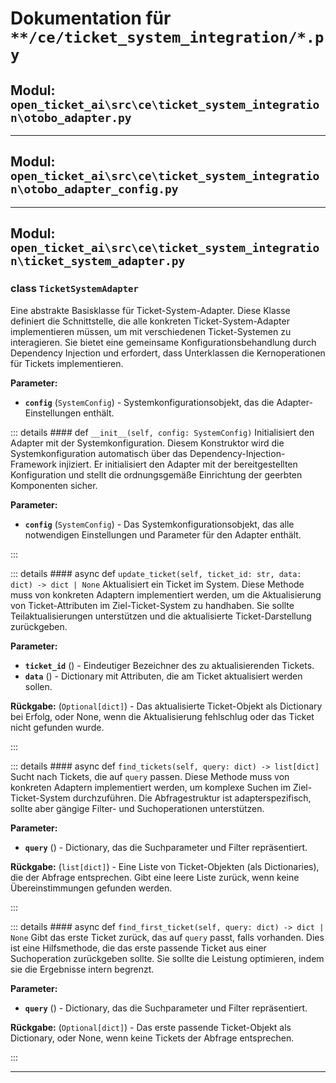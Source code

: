 # Dokumentation für `**/ce/ticket_system_integration/*.py`

## Modul: `open_ticket_ai\src\ce\ticket_system_integration\otobo_adapter.py`



---

## Modul: `open_ticket_ai\src\ce\ticket_system_integration\otobo_adapter_config.py`



---

## Modul: `open_ticket_ai\src\ce\ticket_system_integration\ticket_system_adapter.py`


### <span style='text-info'>class</span> `TicketSystemAdapter`

Eine abstrakte Basisklasse für Ticket-System-Adapter.
Diese Klasse definiert die Schnittstelle, die alle konkreten Ticket-System-Adapter
implementieren müssen, um mit verschiedenen Ticket-Systemen zu interagieren. Sie bietet eine gemeinsame
Konfigurationsbehandlung durch Dependency Injection und erfordert, dass Unterklassen
die Kernoperationen für Tickets implementieren.

**Parameter:**

- **`config`** (`SystemConfig`) - Systemkonfigurationsobjekt, das die Adapter-Einstellungen enthält.


::: details #### <Badge type="info" text="method"/> <span class='text-warning'>def</span> `__init__(self, config: SystemConfig)`
Initialisiert den Adapter mit der Systemkonfiguration.
Diesem Konstruktor wird die Systemkonfiguration automatisch über das
Dependency-Injection-Framework injiziert. Er initialisiert den Adapter
mit der bereitgestellten Konfiguration und stellt die ordnungsgemäße Einrichtung der geerbten
Komponenten sicher.

**Parameter:**

- **`config`** (`SystemConfig`) - Das Systemkonfigurationsobjekt, das
alle notwendigen Einstellungen und Parameter für den Adapter enthält.

:::


::: details #### <Badge type="info" text="method"/> <span class="text-warning">async def</span> `update_ticket(self, ticket_id: str, data: dict) -> dict | None`
Aktualisiert ein Ticket im System.
Diese Methode muss von konkreten Adaptern implementiert werden, um die Aktualisierung
von Ticket-Attributen im Ziel-Ticket-System zu handhaben. Sie sollte Teilaktualisierungen
unterstützen und die aktualisierte Ticket-Darstellung zurückgeben.

**Parameter:**

- **`ticket_id`** () - Eindeutiger Bezeichner des zu aktualisierenden Tickets.
- **`data`** () - Dictionary mit Attributen, die am Ticket aktualisiert werden sollen.

**Rückgabe:** (`Optional[dict]`) - Das aktualisierte Ticket-Objekt als Dictionary bei Erfolg, 
oder None, wenn die Aktualisierung fehlschlug oder das Ticket nicht gefunden wurde.

:::


::: details #### <Badge type="info" text="method"/> <span class="text-warning">async def</span> `find_tickets(self, query: dict) -> list[dict]`
Sucht nach Tickets, die auf ``query`` passen.
Diese Methode muss von konkreten Adaptern implementiert werden, um komplexe
Suchen im Ziel-Ticket-System durchzuführen. Die Abfragestruktur
ist adapterspezifisch, sollte aber gängige Filter-
und Suchoperationen unterstützen.

**Parameter:**

- **`query`** () - Dictionary, das die Suchparameter und Filter repräsentiert.

**Rückgabe:** (`list[dict]`) - Eine Liste von Ticket-Objekten (als Dictionaries), die der Abfrage entsprechen.
Gibt eine leere Liste zurück, wenn keine Übereinstimmungen gefunden werden.

:::


::: details #### <Badge type="info" text="method"/> <span class="text-warning">async def</span> `find_first_ticket(self, query: dict) -> dict | None`
Gibt das erste Ticket zurück, das auf ``query`` passt, falls vorhanden.
Dies ist eine Hilfsmethode, die das erste passende
Ticket aus einer Suchoperation zurückgeben sollte. Sie sollte die Leistung
optimieren, indem sie die Ergebnisse intern begrenzt.

**Parameter:**

- **`query`** () - Dictionary, das die Suchparameter und Filter repräsentiert.

**Rückgabe:** (`Optional[dict]`) - Das erste passende Ticket-Objekt als Dictionary, 
oder None, wenn keine Tickets der Abfrage entsprechen.

:::


---